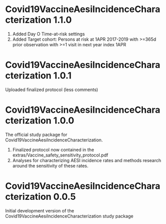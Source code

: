 Covid19VaccineAesiIncidenceCharacterization 1.1.0
==================

1. Added Day O Time-at-risk settings
2. Added Target cohort: Persons at risk at 1APR 2017-2019 with >=365d prior observation with >=1 visit in next year index 1APR

Covid19VaccineAesiIncidenceCharacterization 1.0.1
==================

Uploaded finalized protocol (less comments)

Covid19VaccineAesiIncidenceCharacterization 1.0.0
==================

The official study package for Covid19VaccineAesiIncidenceCharacterization.

1. Finalized protocol now contained in the extras/Vaccine_safety_sensitivity_protocol.pdf
2. Analyses for characterizing AESI incidence rates and methods research around the sensitivity of these rates.


Covid19VaccineAesiIncidenceCharacterization 0.0.5
============

Initial development version of the Covid19VaccineAesiIncidenceCharacterization study package
